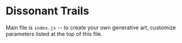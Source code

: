 # Dissonant Trails

Main file is `index.js` -- to create your own generative art, customize parameters listed at the top of this file.
